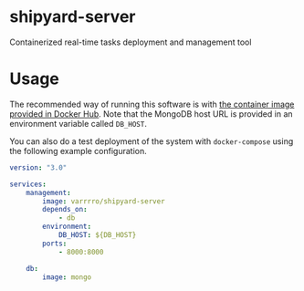 # shipyard-server
Containerized real-time tasks deployment and management tool

# Usage
The recommended way of running this software is with [the container image
provided in Docker Hub](https://hub.docker.com/r/varrrro/shipyard-server). Note
that the MongoDB host URL is provided in an environment variable called
`DB_HOST`.

You can also do a test deployment of the system with `docker-compose` using the
following example configuration.

```YAML
version: "3.0"

services:
    management:
        image: varrrro/shipyard-server
        depends_on:
            - db
        environment:
            DB_HOST: ${DB_HOST}
        ports:
            - 8000:8000

    db:
        image: mongo
```

